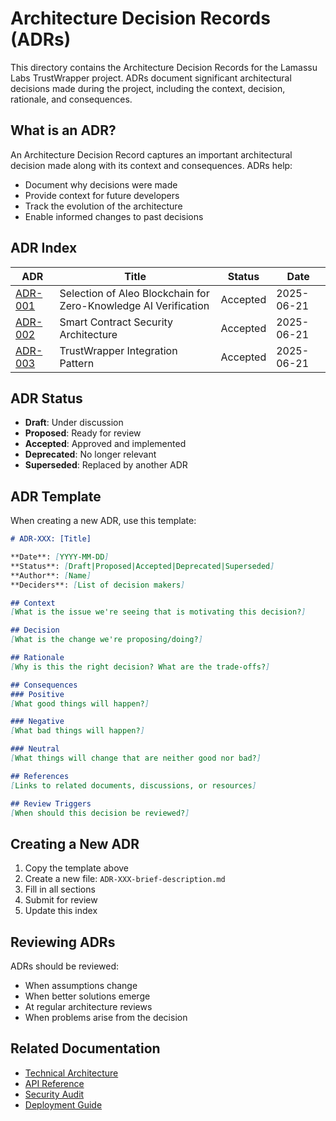 # Architecture Decision Records (ADRs)

This directory contains the Architecture Decision Records for the Lamassu Labs TrustWrapper project. ADRs document significant architectural decisions made during the project, including the context, decision, rationale, and consequences.

## What is an ADR?

An Architecture Decision Record captures an important architectural decision made along with its context and consequences. ADRs help:
- Document why decisions were made
- Provide context for future developers
- Track the evolution of the architecture
- Enable informed changes to past decisions

## ADR Index

| ADR | Title | Status | Date |
|-----|-------|--------|------|
| [ADR-001](ADR-001-aleo-blockchain-selection.md) | Selection of Aleo Blockchain for Zero-Knowledge AI Verification | Accepted | 2025-06-21 |
| [ADR-002](ADR-002-contract-security-architecture.md) | Smart Contract Security Architecture | Accepted | 2025-06-21 |
| [ADR-003](ADR-003-trustwrapper-integration-pattern.md) | TrustWrapper Integration Pattern | Accepted | 2025-06-21 |

## ADR Status

- **Draft**: Under discussion
- **Proposed**: Ready for review
- **Accepted**: Approved and implemented
- **Deprecated**: No longer relevant
- **Superseded**: Replaced by another ADR

## ADR Template

When creating a new ADR, use this template:

```markdown
# ADR-XXX: [Title]

**Date**: [YYYY-MM-DD]  
**Status**: [Draft|Proposed|Accepted|Deprecated|Superseded]  
**Author**: [Name]  
**Deciders**: [List of decision makers]

## Context
[What is the issue we're seeing that is motivating this decision?]

## Decision
[What is the change we're proposing/doing?]

## Rationale
[Why is this the right decision? What are the trade-offs?]

## Consequences
### Positive
[What good things will happen?]

### Negative
[What bad things will happen?]

### Neutral
[What things will change that are neither good nor bad?]

## References
[Links to related documents, discussions, or resources]

## Review Triggers
[When should this decision be reviewed?]
```

## Creating a New ADR

1. Copy the template above
2. Create a new file: `ADR-XXX-brief-description.md`
3. Fill in all sections
4. Submit for review
5. Update this index

## Reviewing ADRs

ADRs should be reviewed:
- When assumptions change
- When better solutions emerge
- At regular architecture reviews
- When problems arise from the decision

## Related Documentation

- [Technical Architecture](../../TECHNICAL_DEEP_DIVE.md)
- [API Reference](../../API_QUICK_REFERENCE.md)
- [Security Audit](../../ALEO_SECURITY_AUDIT.md)
- [Deployment Guide](../../ALEO_DEPLOYMENT_GUIDE.md)